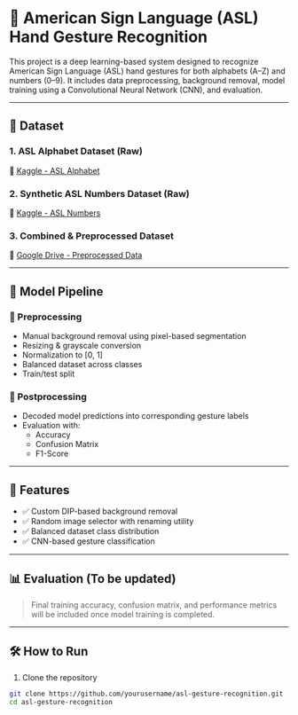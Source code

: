 # 🤟 American Sign Language (ASL) Hand Gesture Recognition

This project is a deep learning-based system designed to recognize American Sign Language (ASL) hand gestures for both alphabets (A–Z) and numbers (0–9). It includes data preprocessing, background removal, model training using a Convolutional Neural Network (CNN), and evaluation.

---

## 📁 Dataset

### 1. ASL Alphabet Dataset (Raw)
🔗 [Kaggle - ASL Alphabet](https://www.kaggle.com/datasets/grassknoted/asl-alphabet)

### 2. Synthetic ASL Numbers Dataset (Raw)
🔗 [Kaggle - ASL Numbers](https://www.kaggle.com/datasets/lexset/synthetic-asl-numbers)

### 3. Combined & Preprocessed Dataset
🔗 [Google Drive - Preprocessed Data](https://drive.google.com/drive/folders/1jG2cFf8ONSbiZOjyyBLx4cHtxIszYKVQ)

---

## 🧠 Model Pipeline

### 🔧 Preprocessing
- Manual background removal using pixel-based segmentation
- Resizing & grayscale conversion
- Normalization to [0, 1]
- Balanced dataset across classes
- Train/test split

### 🔁 Postprocessing
- Decoded model predictions into corresponding gesture labels
- Evaluation with:
  - Accuracy
  - Confusion Matrix
  - F1-Score

---

## 🚀 Features

- ✅ Custom DIP-based background removal
- ✅ Random image selector with renaming utility
- ✅ Balanced dataset class distribution
- ✅ CNN-based gesture classification

---

## 📊 Evaluation (To be updated)

> Final training accuracy, confusion matrix, and performance metrics will be included once model training is completed.

---

## 🛠️ How to Run

1. Clone the repository
```bash
git clone https://github.com/yourusername/asl-gesture-recognition.git
cd asl-gesture-recognition
